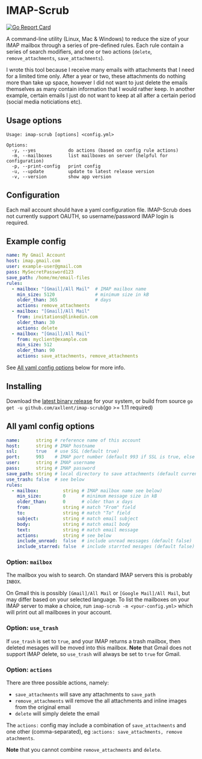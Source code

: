 # IMAP-Scrub

[![Go Report Card](https://goreportcard.com/badge/github.com/axllent/imap-scrub)](https://goreportcard.com/report/github.com/axllent/imap-scrub)

A command-line utility (Linux, Mac & Windows) to reduce the size of your IMAP mailbox through a series of pre-defined rules. Each rule contain a series of search modifiers, and one or two actions (`delete`, `remove_attachments`, `save_attachments`).

I wrote this tool because I receive many emails with attachments that I need for a limited time only. After a year or two, these attachments do nothing more than take up space, however I did not want to just delete the emails themselves as many contain information that I would rather keep. In another example, certain emails I just do not want to keep at all after a certain period (social media noticiations etc).


## Usage options

```
Usage: imap-scrub [options] <config.yml>

Options:
  -y, --yes            do actions (based on config rule actions)
  -m, --mailboxes      list mailboxes on server (helpful for configuration)
  -p, --print-config   print config
  -u, --update         update to latest release version
  -v, --version        show app version
```

## Configuration

Each mail account should have a yaml configuration file. IMAP-Scrub does not currently support OAUTH, so username/password IMAP login is required.

## Example config


```yaml
name: My Gmail Account
host: imap.gmail.com
user: example-user@gmail.com
pass: MySecretPassword123
save_path: /home/me/email-files
rules:
  - mailbox: "[Gmail]/All Mail"  # IMAP mailbox name
    min_size: 5120               # minimum size in kB
    older_than: 365              # days
    actions: remove_attachments
  - mailbox: "[Gmail]/All Mail"
    from: invitations@linkedin.com
    older_than: 30
    actions: delete
  - mailbox: "[Gmail]/All Mail"
    from: myclient@example.com
    min_size: 512 
    older_than: 90
    actions: save_attachments, remove_attachments
```

See [All yaml config options](#all-yaml-config-options) below for more info.


## Installing

Download the [latest binary release](https://github.com/axllent/imap-scrub/releases/latest) for your system, 
or build from source `go get -u github.com/axllent/imap-scrub`(go >= 1.11 required)


## All yaml config options

```yaml
name:      string # reference name of this account
host:      string # IMAP hostname
ssl:       true   # use SSL (default true)
port:      993    # IMAP port number (default 993 if SSL is true, else 143)
user:      string # IMAP username
pass:      string # IMAP password
save_path: string # local directory to save attachments (default current dir)
use_trash: false  # see below
rules:
  - mailbox:         string # IMAP mailbox name see below)
    min_size:        0      # minimum message size in kB
    older_than:      0      # older than x days
    from:            string # match "From" field
    to:              string # match "To" field
    subject:         string # match email subject
    body:            string # match email body
    text:            string # match email message
    actions:         string # see below
    include_unread:  false  # include unread messages (default false)
    include_starred: false  # include starrted mesages (default false)
```


### Option: `mailbox`

The mailbox you wish to search. On standard IMAP servers this is probably `INBOX`. 

On Gmail this is possibly `[Gmail]/All Mail` or `[Google Mail]/All Mail`, but may differ based on your selected language. To list the mailboxes on your IMAP server to make a choice, run `imap-scrub -m <your-config.yml>` which will print out all mailboxes in your account.


### Option: `use_trash`

If `use_trash` is set to `true`, and your IMAP returns a trash mailbox, then deleted mesages will be moved into this mailbox. **Note** that Gmail does not support IMAP delete, so `use_trash` will always be set to `true` for Gmail.


### Option: `actions`

There are three possible actions, namely:

- `save_attachments` will save any attachments to `save_path`
- `remove_attachments` will remove the all attachments and inline images from the original email 
- `delete` will simply delete the email

The `actions:` config may include a combination of `save_attachments` and one other (comma-separated), eg :`actions: save_attachments, remove atachments`. 

**Note** that you cannot combine `remove_attachments` and `delete`.